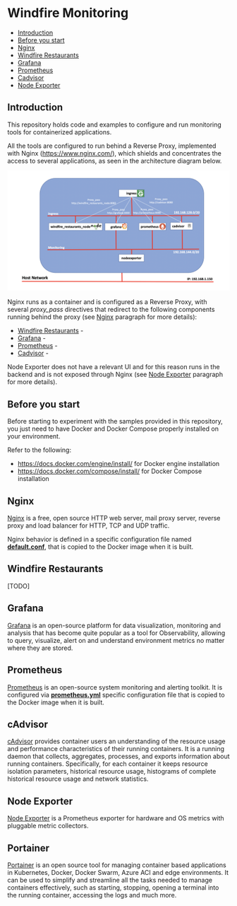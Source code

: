 # Windfire Monitoring
- [Introduction](#introduction)
- [Before you start](#before-you-start)
- [Nginx](#nginx)
- [Windfire Restaurants](#windfire-restaurants)
- [Grafana](#grafana)
- [Prometheus](#prometheus)
- [Cadvisor](#cadvisor)
- [Node Exporter](#node-exporter)

## Introduction
This repository holds code and examples to configure and run monitoring tools for containerized applications.

All the tools are configured to run behind a Reverse Proxy, implemented with Nginx (https://www.nginx.com/), which shields and concentrates the access to several applications, as seen in the architecture diagram below.

![](images/architecture.png)

Nginx runs as a container and is configured as a Reverse Proxy, with several *proxy_pass* directives that redirect to the following components running behind the proxy (see [Nginx](#nginx) paragraph for more details):
- [Windfire Restaurants](#windfire-restaurants) - 
- [Grafana](#grafana) - 
- [Prometheus](#prometheus) - 
- [Cadvisor](#cadvisor) - 

Node Exporter does not have a relevant UI and for this reason runs in the backend and is not exposed through Nginx (see [Node Exporter](#node-exporter) paragraph for more details).

## Before you start
Before starting to experiment with the samples provided in this repository, you just need to have Docker and Docker Compose properly installed on your environment.

Refer to the following:
 - https://docs.docker.com/engine/install/ for Docker engine installation
 - https://docs.docker.com/compose/install/ for Docker Compose installation

## Nginx
[Nginx](https://www.nginx.com/) is a free, open source HTTP web server, mail proxy server, reverse proxy and load balancer for HTTP, TCP and UDP traffic.

Nginx behavior is defined in a specific configuration file named **[default.conf](nginx/default.conf)**, that is copied to the Docker image when it is built.

## Windfire Restaurants 
[TODO]

## Grafana
[Grafana](https://grafana.com/) is an open-source platform for data visualization, monitoring and analysis that has become quite popular as a tool for Observability, allowing to query, visualize, alert on and understand environment metrics no matter where they are stored.

## Prometheus
[Prometheus](https://prometheus.io/) is an open-source system monitoring and alerting toolkit. It is configured via **[prometheus.yml](prometheus/prometheus.yml)** specific configuration file that is copied to the Docker image when it is built.

## cAdvisor
[cAdvisor](https://github.com/google/cadvisor) provides container users an understanding of the resource usage and performance characteristics of their running containers. It is a running daemon that collects, aggregates, processes, and exports information about running containers. Specifically, for each container it keeps resource isolation parameters, historical resource usage, histograms of complete historical resource usage and network statistics.

## Node Exporter
[Node Exporter](https://github.com/prometheus/node_exporter) is a Prometheus exporter for hardware and OS metrics with pluggable metric collectors.

## Portainer
[Portainer](https://www.portainer.io/) is an open source tool for managing container based applications in Kubernetes, Docker, Docker Swarm, Azure ACI and edge environments. It can be used to simplify and streamline all the tasks needed to manage containers effectively, such as starting, stopping, opening a terminal into the running container, accessing the logs and much more.